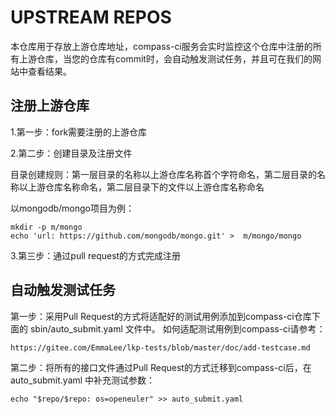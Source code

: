 # UPSTREAM REPOS
本仓库用于存放上游仓库地址，compass-ci服务会实时监控这个仓库中注册的所有上游仓库，当您的仓库有commit时，会自动触发测试任务，并且可在我们的网站中查看结果。

## 注册上游仓库
1.第一步：fork需要注册的上游仓库

2.第二步：创建目录及注册文件

目录创建规则：第一层目录的名称以上游仓库名称首个字符命名，第二层目录的名称以上游仓库名称命名，第二层目录下的文件以上游仓库名称命名

以mongodb/mongo项目为例：
```
mkdir -p m/mongo
echo 'url: https://github.com/mongodb/mongo.git' >  m/mongo/mongo
```
3.第三步：通过pull request的方式完成注册

## 自动触发测试任务

第一步：采用Pull Request的方式将适配好的测试用例添加到compass-ci仓库下面的 sbin/auto_submit.yaml 文件中。
如何适配测试用例到compass-ci请参考：

	https://gitee.com/EmmaLee/lkp-tests/blob/master/doc/add-testcase.md

第二步：将所有的接口文件通过Pull Request的方式迁移到compass-ci后，在 auto_submit.yaml 中补充测试参数：

	echo "$repo/$repo: os=openeuler" >> auto_submit.yaml

